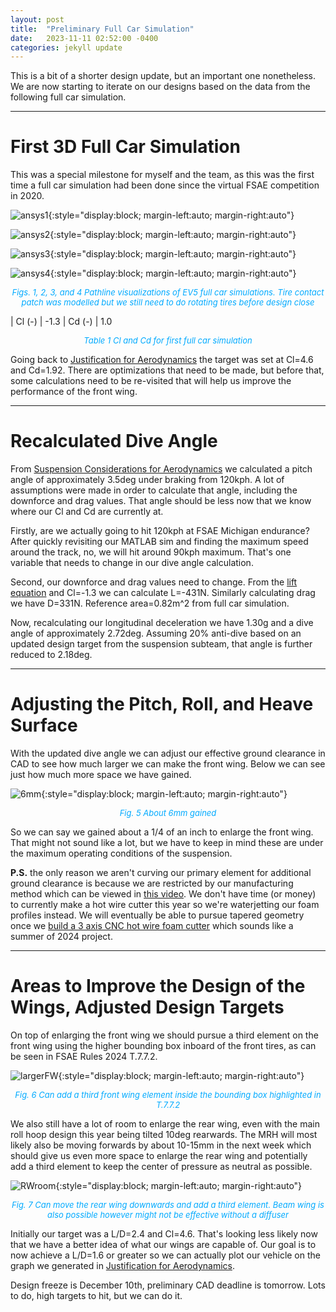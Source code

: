 ```yaml
---
layout: post
title:  "Preliminary Full Car Simulation"
date:   2023-11-11 02:52:00 -0400
categories: jekyll update
---
```

This is a bit of a shorter design update, but an important one nonetheless. We are now starting to iterate on our designs based on the data from the following full car simulation.

---
# First 3D Full Car Simulation
This was a special milestone for myself and the team, as this was the first time a full car simulation had been done since the virtual FSAE competition in 2020.

![ansys1](/assets/images/ansys1.jpg){:style="display:block; margin-left:auto; margin-right:auto"}

![ansys2](/assets/images/ansys2.jpg){:style="display:block; margin-left:auto; margin-right:auto"}

![ansys3](/assets/images/ansys3.jpg){:style="display:block; margin-left:auto; margin-right:auto"}

![ansys4](/assets/images/ansys4.jpg){:style="display:block; margin-left:auto; margin-right:auto"}
<p align = "center"><font size = "2" color="#00aaff"><i>Figs. 1, 2, 3, and 4 Pathline visualizations of EV5 full car simulations. Tire contact patch was modelled but we still need to do rotating tires before design close</i></font></p>

| Cl (-) | -1.3
| Cd (-) | 1.0

<p align = "center"><font size = "2" color="#00aaff"><i>Table 1 Cl and Cd for first full car simulation</i></font></p>

Going back to [Justification for Aerodynamics](https://pidduuu.github.io/jekyll/update/2023/10/01/Justification-for-Aerodynamics.html) the target was set at Cl=4.6 and Cd=1.92. There are optimizations that need to be made, but before that, some calculations need to be re-visited that will help us improve the performance of the front wing.

---
# Recalculated Dive Angle
From [Suspension Considerations for Aerodynamics](https://pidduuu.github.io/jekyll/update/2023/11/01/Suspension-Considerations-for-Aerodynamics.html) we calculated a pitch angle of approximately 3.5deg under braking from 120kph. A lot of assumptions were made in order to calculate that angle, including the downforce and drag values. That angle should be less now that we know where our Cl and Cd are currently at.

Firstly, are we actually going to hit 120kph at FSAE Michigan endurance? After quickly revisiting our MATLAB sim and finding the maximum speed around the track, no, we will hit around 90kph maximum. That's one variable that needs to change in our dive angle calculation.

Second, our downforce and drag values need to change. From the [lift equation](https://www.grc.nasa.gov/www/k-12/rocket/lifteq.html#:~:text=The%20lift%20equation%20states%20that,times%20the%20wing%20area%20A.&text=For%20given%20air%20conditions%2C%20shape,Cl%20to%20determine%20the%20lift.) and Cl=-1.3 we can calculate L=-431N. Similarly calculating drag we have D=331N. Reference area=0.82m^2 from full car simulation.

Now, recalculating our longitudinal deceleration we have 1.30g and a dive angle of approximately 2.72deg. Assuming 20% anti-dive based on an updated design target from the suspension subteam, that angle is further reduced to 2.18deg.

---
# Adjusting the Pitch, Roll, and Heave Surface
With the updated dive angle we can adjust our effective ground clearance in CAD to see how much larger we can make the front wing. Below we can see just how much more space we have gained.

![6mm](/assets/images/6mm.jpg){:style="display:block; margin-left:auto; margin-right:auto"}
<p align = "center"><font size = "2" color="#00aaff"><i>Fig. 5 About 6mm gained</i></font></p>

So we can say we gained about a 1/4 of an inch to enlarge the front wing. That might not sound like a lot, but we have to keep in mind these are under the maximum operating conditions of the suspension.

**P.S.** the only reason we aren't curving our primary element for additional ground clearance is because we are restricted by our manufacturing method which can be viewed in [this video](https://www.youtube.com/watch?v=jsT561opKrU&t=321s&ab_channel=EasyCompositesLtd). We don't have time (or money) to currently make a hot wire cutter this year so we're waterjetting our foam profiles instead. We will eventually be able to pursue tapered geometry once we [build a 3 axis CNC hot wire foam cutter](https://howtomechatronics.com/projects/arduino-cnc-foam-cutting-machine/) which sounds like a summer of 2024 project.

---
# Areas to Improve the Design of the Wings, Adjusted Design Targets
On top of enlarging the front wing we should pursue a third element on the front wing using the higher bounding box inboard of the front tires, as can be seen in FSAE Rules 2024 T.7.7.2.

![largerFW](/assets/images/largerFW.png){:style="display:block; margin-left:auto; margin-right:auto"}
<p align = "center"><font size = "2" color="#00aaff"><i>Fig. 6 Can add a third front wing element inside the bounding box highlighted in T.7.7.2</i></font></p>

We also still have a lot of room to enlarge the rear wing, even with the main roll hoop design this year being tilted 10deg rearwards. The MRH will most likely also be moving forwards by about 10-15mm in the next week which should give us even more space to enlarge the rear wing and potentially add a third element to keep the center of pressure as neutral as possible.

![RWroom](/assets/images/RWroom.png){:style="display:block; margin-left:auto; margin-right:auto"}
<p align = "center"><font size = "2" color="#00aaff"><i>Fig. 7 Can move the rear wing downwards and add a third element. Beam wing is also possible however might not be effective without a diffuser</i></font></p>

Initially our target was a L/D=2.4 and Cl=4.6. That's looking less likely now that we have a better idea of what our wings are capable of. Our goal is to now achieve a L/D=1.6 or greater so we can actually plot our vehicle on the graph we generated in [Justification for Aerodynamics](https://pidduuu.github.io/jekyll/update/2023/10/01/Justification-for-Aerodynamics.html).

Design freeze is December 10th, preliminary CAD deadline is tomorrow. Lots to do, high targets to hit, but we can do it.